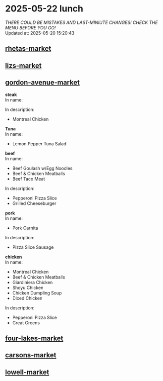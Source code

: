 # 2025-05-22 lunch  
*THERE COULD BE MISTAKES AND LAST-MINIUTE CHANGES! CHECK THE MENU BEFORE YOU GO!*  
Updated at: 2025-05-20 15:20:43  
## [rhetas-market](https://wisc-housingdining.nutrislice.com/menu/rhetas-market/lunch/2025-05-22)  
## [lizs-market](https://wisc-housingdining.nutrislice.com/menu/lizs-market/lunch/2025-05-22)  
## [gordon-avenue-market](https://wisc-housingdining.nutrislice.com/menu/gordon-avenue-market/lunch/2025-05-22)  
**steak**  
In name:   
  
In description:   
 - Montreal Chicken  
  
**Tuna**  
In name:   
 - Lemon Pepper Tuna Salad  
  
**beef**  
In name:   
 - Beef Goulash w/Egg Noodles  
 - Beef & Chicken Meatballs  
 - Beef Taco Meat  
  
In description:   
 - Pepperoni Pizza Slice  
 - Grilled Cheeseburger  
  
**pork**  
In name:   
 - Pork Carnita  
  
In description:   
 - Pizza Slice Sausage  
  
**chicken**  
In name:   
 - Montreal Chicken  
 - Beef & Chicken Meatballs  
 - Giardiniera Chicken  
 - Shoyu Chicken  
 - Chicken Dumpling Soup  
 - Diced Chicken  
  
In description:   
 - Pepperoni Pizza Slice  
 - Great Greens  
  
## [four-lakes-market](https://wisc-housingdining.nutrislice.com/menu/four-lakes-market/lunch/2025-05-22)  
## [carsons-market](https://wisc-housingdining.nutrislice.com/menu/carsons-market/lunch/2025-05-22)  
## [lowell-market](https://wisc-housingdining.nutrislice.com/menu/lowell-market/lunch/2025-05-22)  
  
